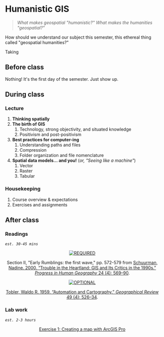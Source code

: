 # Humanistic GIS

>*What makes geospatial "humanistic?" What makes the humanities "geospatial?"*

How should we understand our subject this semester, this ethereal thing called "geospatial humanities?"

Taking 

## Before class

Nothing! It's the first day of the semester. Just show up.

## During class

### Lecture

1. **Thinking spatially**
2. **The birth of GIS**
   1. Technology, strong objectivity, and situated knowledge
   2. Positivism and post-positivism
3. **Best practices for computer-ing**
   1. Understanding paths and files
   2. Compression
   3. Folder organization and file nomenclature
4. **Spatial data models... and you!** (*or, "Seeing like a machine"*)
   1. Vector
   2. Raster
   3. Tabular

### Housekeeping

1. Course overview & expectations
2. Exercises and assignments

## After class

### Readings
*`est. 30-45 mins`*

<div align = center>

[![REQUIRED]][requiredLink]

Section II, "Early Rumblings: the first wave," pp. 572-579 from [Schuurman, Nadine. 2000. “Trouble in the Heartland: GIS and Its Critics in the 1990s.” *Progress in Human Geography* 24 (4): 569–90](https://doi.org/10.1191/030913200100189111).

[![OPTIONAL]][optionalLink]

[Tobler, Waldo R. 1959. “Automation and Cartography.” *Geographical Review* 49 (4): 526–34](https://doi.org/10.2307/212211).

</div>

### Lab work
*`est. 2-3 hours`*

<div align = center>

[Exercise 1: Creating a map with ArcGIS Pro](./exercises/ArcGISPro_Basics_India_V3.1.3.pdf)

</div>

<!-------------------------------------[ Links ]
---------------------------------------->

[requiredLink]: https://doi.org/10.1191/030913200100189111
[optionalLink]: https://doi.org/10.2307/212211

<!---------------------------------[ Buttons ]--------------------------------->

[REQUIRED]: https://img.shields.io/badge/REQUIRED-37a779?style=for-the-badge
[OPTIONAL]: https://img.shields.io/badge/OPTIONAL-yellow?style=for-the-badge